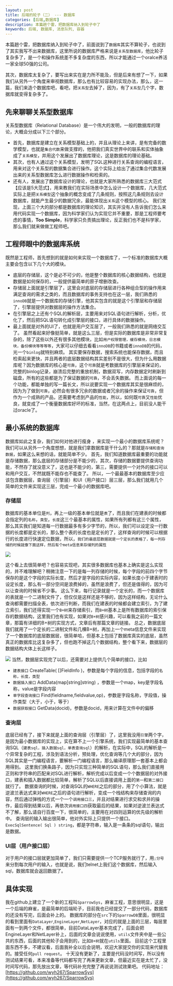 ```yaml
---
layout: post
title: 后端的轮子（二） --- 数据库
categories: [后端,数据库]
description: 本篇趟个雷，把数据库纳入到轮子中了
keywords: 后端, 数据库, 消息队列, 容器
---
```



本篇趟个雷，把数据库纳入到轮子中了，前面说到了`数据库`其实不算轮子，也说到了其实我写不出来数据库，这里所说的数据库严格来说是`关系型数据库`，他比轮子复杂多了，是一个和操作系统差不多复杂度的东西，所以才能通过一个oralce养活一家全球50强的公司。

其次，数据库太复杂了，要写出来实在是力所不能及，但是后来有想了一下，如果我们从另外一个角度来审视数据库，那么也有比较容易的实现办法，那么，这一篇，我们来造个数据库吧，看吧，把`关系型`去掉了，因为，有了`关系型`几个字，数据库就变得复杂多了。
## 先来聊聊关系型数据库
关系型数据库（Relational Database）是一个伟大的发明，一般的数据库的理论，大概会分成以下三个部分。
- 首先，数据库是建立在关系模型基础上的，并且从理论上来讲，是有完备的数学模型，也就是`集合代数`来做支撑的，他把我们真实世界中的联系和实体抽象成了`关系模型`，并用这个发展出了数据库理论，这是数据库的理论基础。
- 其次，也有人通过这个关系模型，发明了SQL这种进行关系查询的编程语言，用来对这个关系型的数据集合进行操作。这个实际上给出了通过集合代数发展出来的关系型数据库怎么进行数据操作和检索的。
- 还有人，发展出了数据库设计的理论，也就是大家所熟悉的数据库三大范式【应该是5大范式】，用来教我们在实际场景中怎么设计一个数据库，几大范式实际上是把`关系模型`这个抽象的概念变成了几条规则，按照这几条规则去设计数据库，就能产生最少的数据冗余，最能体现出`关系`这个模型的核心。
我们发现，上面三个大的部分都是数据库的理论知识，其实并没有人告诉我们怎么来用代码实现一个数据库，因为科学家们认为实现它并不重要，那是工程师要考虑的事情，**Too Simple**，科学家只负责搞出理论，反正我们也不是科学家，那么我们就来做做工程师吧。
## 工程师眼中的数据库系统
既然是工程师，首先想到的就是如何来实现一个数据库了，一个标准的数据库大概主要会包含以下几个大的模块。
- 底层的存储层，这个是必不可少的，他是整个数据库的核心数据结构，也就是数据是如何保存的，一般提供最简单的原子增删改查。
- 存储层上面就是引擎层了，这里会对底层的存储层进行各种组合型的操作用来满足查询的需求之类的，而且数据库的事务支持也在这一层，我们熟悉的`innoDB`就是一个数据库的存储引擎，他其实包含的就是这个引擎层和存储层了，引擎层提供对数据层的操作方法集合。
- 在引擎层之上还有个SQL的解析层，主要用来对SQL语句进行解析，分析，优化了，然后把SQL语句转化成引擎层的接口，进行具体的数据操作。
- 最上面就是对外的UI了，也就是用户交互层了，一般我们熟悉的就是网络交互了。
虽然看起来好像挺简单，就是这么三层，但是实际的数据库是非常非常复杂的，除了这些以外还有很多其他模块，比如`用户权限管理，缓存模块，日志模块，备份模块等等等等`，大家可以仔细去看看`innoDB`的书籍或者`innoDB`的代码，光一个`binlog`就特别麻烦。
其实要保存数据，搜索系统也能保存数据，而且检索起来更快，并且两者的底层数据结构其实差别不是很大，但为什么用数据库呢？因为数据库的核心是`可靠`，这个`可靠`就是考数据库的引擎层来保证的，完整的binlog记录，崩溃后完整的重放机制，数据双写，内存数据定时刷新到磁盘，所有的这些都是为了保证数据的`可靠`，不会丢失数据。
而上面说的每一个功能，都能单独的写一篇长文，所以说要实现一个数据库其实是很麻烦的，因为为了做到`可靠`，必然会有很多冗余的数据或者冗余的操作来保证`可靠`，但作为一个成熟的产品，还需要考虑到产品的`性能`，所以，如何既`可靠`又`性能`优良，就变成了一个衡量数据库好坏的标准，当然，在这两点上，目前没人能干过oracle了。
## 最小系统的数据库
数据库如此之复杂，我们如何对他进行瘦身 ，来实现一个最小的数据库系统呢？我们可以从另外一个角度想想，就是我们拿数据库是干什么的？那就是`存储和查询数据`，如果这么来想的话，就能简单不少。
首先，我们知道数据库最重要的功能就是存储数据，那么底层的存储部分是不能少的，其次，存储的数据要提供查询功能，不然存了就没意义了，这也是不能少的，第三，需要提供一个对外的接口可以和用户交互，不然就既不能存也不能查了。
所以，一个最最基本的数据库至少应该包含数据层，查询层（引擎层）和UI（用户接口）层三层，那么我们就用几个简单的文件来实现这三层，完成一个最小的数据库吧。
### 存储层
数据库的基本单位是`列`，再上一级的基本单位就是`表`了，而且我们在建表的时候都会指定列的`名称`，`类型`，`长度`这三个最基本的属性，如果所有列都有这三个属性，那么其实我们是知道每一行数据最多有多少字节的，所以，我们可以设定没一行数据的长度都是定长的，那么整个表的长度也是定长的了，这样查询的时候可以根据行的长度进行快速定位数据，所以，`我们的最底层数据就是一个定长的表格了，每一列存储的时候就像下面这样，然后有个meta信息来存储列的属性`

![](./image/db1.png)

这个看上去很简单吧？也容易实现吧，其实很多数据库也基本上确实是这么实现的，并不难理解吧？稍微注意一下的是每一列存储的时候，每个字段的前四个字节保存的是这个字段的实际长度，然后才是字段的实际内容，如果长度小于建表时的设定长度，那么有一部分空间是浪费掉的，虽然是浪费了，但还是值得的，因为可以让查询的时候省不少事。
这么下来，每行记录就是一个定长的，而一个数据库的表就是一个二进制文件了，但仅仅是这样还是不够的，因为这样结构，无论什么查询都需要扫描全表，依次进行判断，而我们在建表的时候都会建立索引，为了建立索引，我们还得实现一个`B+树`来存储索引，而`B+树`基本上是所有数据库的索引保存的数据结构，这里我们也有实现，如果对`B+树`感兴趣，可以看我之前的一篇文章，那篇有详细的B+树的实现方式，文章后有那篇文章的链接。
总之，数据底层我们就用了一个定长的二进制文件和几棵B+树，再加上一个meta信息文件来实现了一个数据库的底层数据层，很简单哈，但基本上包括了数据库真实的底层，虽然真正的数据库比这复杂多了，但也跑不掉这几个数据结构，整个看下来，数据层的数据结构大体上长这样子。

![](./image/db2.png)
当然，数据层实现完了以后，还需要对上提供几个简单的接口，比如
- `建表接口` CreateTable( []FieldInfo )，参数是每个字段的信息，包括字段的`名称，长度，类型`
- `数据插入接口` AddData(map[string]string) ，参数是一个map，key是字段名称，value是字段内容
- `单字段查询接口` Find(fieldname,fieldvalue,op)，参数是字段名称，字段值，操作类型（大于，小于，等于）
- `数据获取接口` GetData(docid)，参数是docid，用来计算在文件中的偏移
### 查询层
底层已经有了，接下来就是上面的查询层（引擎层）了，这里我没用`引擎`两个字，是因为最小数据库的实现上，实在算不上一个引擎系统，我们实现最简单的基本查询SQL（`建表sql，插入数据sql，单表查询sql`）的解析，在实际中，SQL的解析是一个异常复杂的工程，涉及到语法分析，预处理，优化查询等几个大的部分，因为SQL其实是一门编程语言，要解析一门编程语言，那么编译原理那一套基本上都会用得到。
这里我们换条路子，因为只实现三种简单的SQL语句，那么我们直接用正则和字符串的匹配来对SQL进行解析，解析完成以后变成一个个数据层的对外接口，建表和插入数据都比较简单，解析了SQL以后直接调用上面的`第一`和`第二接口`就行了。
数据查询的时候，对查询SQL的`WHERE`之后的部分，用了个小算法，就是逆波兰表达式来对`WHERE`之后的语句进行解析，变成一个栈结构来存储查询的内容，然后通过弹栈的方式一个一个`调用接口三`，并且对结果进行求交和求并的操作，最后得到结果以后，再依次`调用接口四`获取最后的结果，如果对逆波兰表达式不了解，那么请自行百度一下，很简单的，主要用在对四则运算的优先级的解析中。
查询层的输入输出很简单，他对外实际上只提供一个接口。`ExecSqlSentence( Sql ) string`，都是字符串，输入是一条条的sql语句，输出是数据。
### UI层（用户接口层）
对于用户的接口层就更加简单了，我们只需要提供一个TCP服务就行了，用`;分号`来分割每次用户的输入，也就是说，我们telnet上我们这个数据库，然后输入sql，数据库就会返回数据了。
## 具体实现
我在github上建立了一个新的工程叫`SparrowSys`，麻雀工程，意思很明显，这是一个后端的麻雀，是最简单的后端轮子，目前我也已经提交了一部分代码，数据库的还没有写完，后面会补上的。
数据库的部分在`src`下的`SparrowDB`里面，很明显的看到里面有`DataLayer`,`EngineLayer`,`NetLayer`，对应的就是上面的三层，每层里面有一到两个文件，都很简单，目前DataLayer基本完成了，后面会把EngineLayer和NetLayer补上，后面的文章会说说使用，`utils`文件夹中是一些公共的东西，后面的其他轮子会用到的，比如`B+树`就在`utils`里面。
目前这个工程里面东西不多，不建议看，后面我补全以后会说明，欢迎大家提交你的实现来代替我的。接受任何`pull request`。
十天没有更新了，主要是代码没时间写，所以没有测试结果可看，本来准备等代码都写完了再来更新文章，但最近实在是太忙了，没时间写代码，那先放出文章，等代码补充完整了再说说测试效果吧。
代码地址：[https://github.com/wyh267/SparrowSys](https://github.com/wyh267/SparrowSys)






